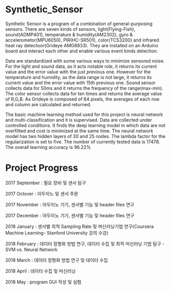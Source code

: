 # Synthetic_Sensor
  Synthetic Sensor is a program of a combination of general-purposing sensors. There are seven kinds of sensors, light(Flying-Fish), sound(ADMP401), temperature & humidity(AM2302), gyro & accelerometor(MPU6050), PIR(HC-SR501), color(TCS3200) and infrared heat ray detectoor(Grideye AMG8833). They are installed on an Arduino board and interact each other and enable various event kinds detection.

  Data are standardized with some various ways to minimize sensored noise. For the light and sound data, as it acts notable role, it returns its current value and the error value with the just previous one. However for the temperature and humidity, as the data range is not large, it returns its current value and the error value with 15th previous one. Sound sensor collects data for 50ms and it returns the frequency of the range(max-min). The color sensor collects data for ten times and returns the average value of R,G,B. As Grideye is composed of 64 pixels, the averages of each row and column are calculated and returned.

  The basic machine learning method used for this project is neural network and multi-classification and it is supervised. Data are collected under controlled conditions. It finds the deep learning model in which data are not overfitted and cost is minimized at the same time. The neural network model has two hidden layers of 30 and 25 nodes. The lambda factor for the regularization is set to five. The number of currently tested data is 17478. The overall learning accuracy is 96.22%




# Project Progress

  2017 September : 필요 장비 및 센서 탐구
  
  2017 Octover : 아두이노 및 센서 주문
  
  2017 November : 아두이노 기기, 센서별 기능 및 header files 연구
  
  2017 December : 아두이노 기기, 센서별 기능 및 header files 연구
  
  2018 January : 센서별 최적 Sampling Rate 및 머신러닝기법 연구(Coursera Machine Learning- Stanford University 강의 수강)
  
  2018 February : 데이터 정형화 방법 연구, 데이터 수집 및 최적 머신러닝 기법 탐구 - SVM vs. Neural Network
  
  2018 March : 데이터 정형화 방법 연구 및 데이터 수집
  
  2018 April : 데이터 수집 및 머신러닝
  
  2018 May : program GUI 작성 및 실험
  
 
  
 
